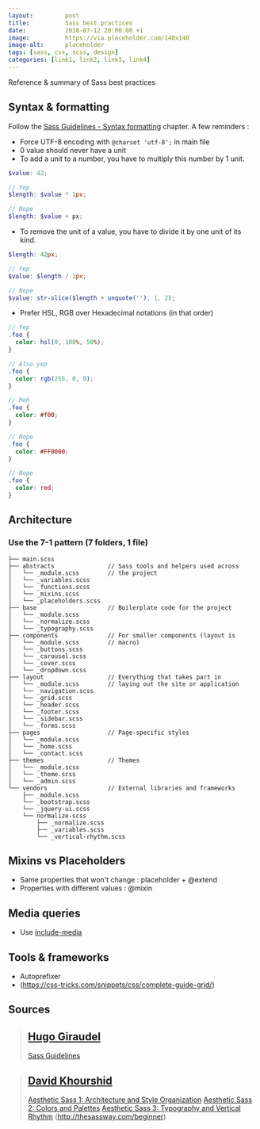 ```yaml
---
layout:         post
title:          Sass best practices
date:           2018-07-12 20:00:00 +1
image:          https://via.placeholder.com/140x140
image-alt:      placeholder
tags: [sass, css, scss, design]
categories: [link1, link2, link3, link4]
---
```


Reference & summary of Sass best practices

<!-- more -->

## Syntax & formatting
Follow the [Sass Guidelines - Syntax formatting](https://sass-guidelin.es/#syntax--formatting) chapter.
A few reminders :
- Force UTF-8 encoding with `@charset 'utf-8';` in main file
- 0 value should never have a unit
- To add a unit to a number, you have to multiply this number by 1 unit.

```scss
$value: 42;

// Yep
$length: $value * 1px;

// Nope
$length: $value + px;
```

- To remove the unit of a value, you have to divide it by one unit of its kind.

```scss
$length: 42px;

// Yep
$value: $length / 1px;

// Nope
$value: str-slice($length + unquote(''), 1, 2);
```

- Prefer HSL, RGB over Hexadecimal notations (in that order)

```scss
// Yep
.foo {
  color: hsl(0, 100%, 50%);
}

// Also yep
.foo {
  color: rgb(255, 0, 0);
}

// Meh
.foo {
  color: #f00;
}

// Nope
.foo {
  color: #FF0000;
}

// Nope
.foo {
  color: red;
}
```

## Architecture
### Use the 7-1 pattern (7 folders, 1 file)
```
├── main.scss
├── abstracts               // Sass tools and helpers used across
│   └── _module.scss        // the project
│   └── _variables.scss
│   └── _functions.scss
│   └── _mixins.scss
│   └── _placeholders.scss
├── base                    // Boilerplate code for the project
│   └── _module.scss
│   └── _normalize.scss
│   └── _typography.scss
├── components              // For smaller components (layout is
│   └── _module.scss        // macro)
│   └── _buttons.scss
│   └── _carousel.scss
│   └── _cover.scss
│   └── _dropdown.scss
├── layout                  // Everything that takes part in
│   └── _module.scss        // laying out the site or application
│   └── _navigation.scss
│   └── _grid.scss
│   └── _header.scss
│   └── _footer.scss
│   └── _sidebar.scss
│   └── _forms.scss
├── pages                   // Page-specific styles
│   └── _module.scss
│   └── _home.scss
│   └── _contact.scss
├── themes                  // Themes
│   └── _module.scss
│   └── _theme.scss
│   └── _admin.scss
└── vendors                 // External libraries and frameworks
    ├── _module.scss
    └── _bootstrap.scss
    └── _jquery-ui.scss
    └── normalize-scss
        ├── _normalize.scss
        ├── _variables.scss
        └── _vertical-rhythm.scss
```

## Mixins vs Placeholders
- Same properties that won't change : placeholder + @extend
- Properties with different values : @mixin

## Media queries
- Use [include-media](http://include-media.com/)

## Tools & frameworks
- Autoprefixer
- (https://css-tricks.com/snippets/css/complete-guide-grid/)

## Sources

> ## [Hugo Giraudel](http://hugogiraudel.com/)
> [Sass Guidelines](https://sass-guidelin.es/)

> ## [David Khourshid](https://twitter.com/DavidKPiano)
> [Aesthetic Sass 1: Architecture and Style Organization](https://scotch.io/tutorials/aesthetic-sass-1-architecture-and-style-organization)
> [Aesthetic Sass 2: Colors and Palettes](https://scotch.io/tutorials/aesthetic-sass-2-colors)
> [Aesthetic Sass 3: Typography and Vertical Rhythm](https://scotch.io/tutorials/aesthetic-sass-3-typography-and-vertical-rhythm)
> (http://thesassway.com/beginner)
